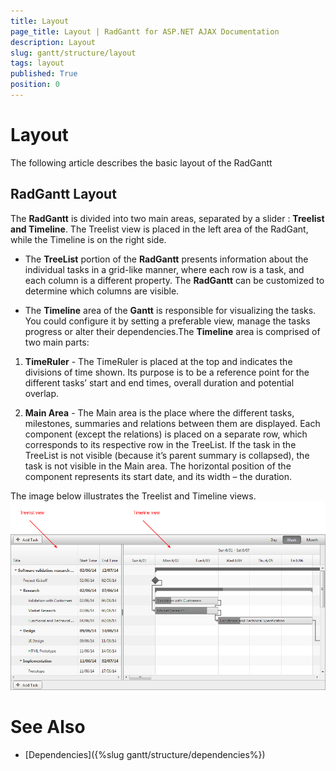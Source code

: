 ```yaml
---
title: Layout
page_title: Layout | RadGantt for ASP.NET AJAX Documentation
description: Layout
slug: gantt/structure/layout
tags: layout
published: True
position: 0
---
```


# Layout



The following article describes the basic layout of the RadGantt

## RadGantt Layout

The **RadGantt** is divided into two main areas, separated by a slider : **Treelist and Timeline**. The Treelist view is placed in the left area of the RadGant, while the Timeline is on the right side.

* The **TreeList** portion of the **RadGantt** presents information about the individual tasks in a grid-like manner, where each row is a task, and each column is a different property. The **RadGantt** can be customized to determine which columns are visible.

* The **Timeline** area of the **Gantt** is responsible for visualizing the tasks. You could configure it by setting a preferable view, manage the tasks progress or alter their dependencies.The **Timeline** area is comprised of two main parts:

1. **TimeRuler** - The TimeRuler is placed at the top and indicates the divisions of time shown. Its purpose is to be a reference point for the different tasks’ start and end times, overall duration and potential overlap.

1. **Main Area** - The Main area is the place where the different tasks, milestones, summaries and relations between them are displayed. Each component (except the relations) is placed on a separate row, which corresponds to its respective row in the TreeList. If the task in the TreeList is not visible (because it’s parent summary is collapsed), the task is not visible in the Main area. The horizontal position of the component represents its start date, and its width – the duration.

The image below illustrates the Treelist and Timeline views.![gantt-structure-layout](images/gantt-structure-layout.png)

# See Also

 * [Dependencies]({%slug gantt/structure/dependencies%})
